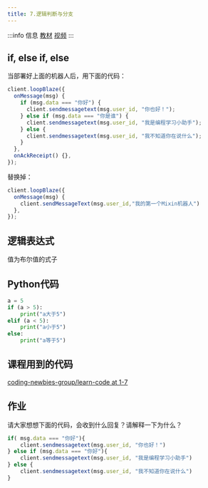```yaml
---
title: 7.逻辑判断与分支
---
```


:::info 信息
[教材](https://coding-newbies-group.github.io/programming-co_creation-docs/docs/pilot/p1-3-structure-2#%E5%87%BD%E6%95%B0)
[视频](https://www.bilibili.com/video/BV1Hx4y1F7pH/?vd_source=4a888db8814702b2062fcaf2575be745)
:::



## if, else if, else

当部署好上面的机器人后，用下面的代码：

```js
client.loopBlaze({
  onMessage(msg) {
    if (msg.data === "你好") {
      client.sendmessagetext(msg.user_id, "你也好！");
    } else if (msg.data === "你是谁") {
      client.sendmessagetext(msg.user_id, "我是编程学习小助手");
    } else {
      client.sendmessagetext(msg.user_id, "我不知道你在说什么");
    }
  },
  onAckReceipt() {},
});
```

替换掉：

```js
client.loopBlaze({
  onMessage(msg) {
    client.sendMessageText(msg.user_id,"我的第一个Mixin机器人")
  },
});
```



## 逻辑表达式

值为布尔值的式子



## Python代码

```python
a = 5
if (a > 5):
    print("a大于5")
elif (a < 5):
    print("a小于5")
else:
    print("a等于5")
```



## 课程用到的代码

[coding-newbies-group/learn-code at 1-7](https://github.com/coding-newbies-group/learn-code/blob/1-7/index.js)



## 作业

请大家想想下面的代码，会收到什么回复？请解释一下为什么？

```js
if( msg.data === "你好"){
	client.sendmessagetext(msg.user_id, "你也好！")
} else if (msg.data === "你好"){
	client.sendmessagetext(msg.user_id, "我是编程学习小助手")
} else {
    client.sendmessagetext(msg.user_id, "我不知道你在说什么")
}
```

